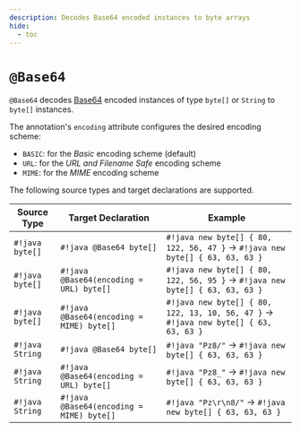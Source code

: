 ```yaml
---
description: Decodes Base64 encoded instances to byte arrays
hide:
  - toc
---
```


# `@Base64`

`@Base64` decodes [Base64](https://en.wikipedia.org/wiki/Base64) encoded instances of type `byte[]` or `String` to
`byte[]` instances.

The annotation's `encoding` attribute configures the desired encoding scheme:

* `BASIC`: for the _Basic_ encoding scheme (default)
* `URL`: for the _URL and Filename Safe_ encoding scheme
* `MIME`: for the _MIME_ encoding scheme

The following source types and target declarations are supported.

| Source Type     | Target Declaration                       | Example                                                                              |
|-----------------|------------------------------------------|--------------------------------------------------------------------------------------|
| `#!java byte[]` | `#!java @Base64 byte[]`                  | `#!java new byte[] { 80, 122, 56, 47 }` → `#!java new byte[] { 63, 63, 63 }`         |
| `#!java byte[]` | `#!java @Base64(encoding = URL) byte[]`  | `#!java new byte[] { 80, 122, 56, 95 }` → `#!java new byte[] { 63, 63, 63 }`         |
| `#!java byte[]` | `#!java @Base64(encoding = MIME) byte[]` | `#!java new byte[] { 80, 122, 13, 10, 56, 47 }` → `#!java new byte[] { 63, 63, 63 }` |
| `#!java String` | `#!java @Base64 byte[]`                  | `#!java "Pz8/"` → `#!java new byte[] { 63, 63, 63 }`                                 |
| `#!java String` | `#!java @Base64(encoding = URL) byte[]`  | `#!java "Pz8_"` → `#!java new byte[] { 63, 63, 63 }`                                 |
| `#!java String` | `#!java @Base64(encoding = MIME) byte[]` | `#!java "Pz\r\n8/"` → `#!java new byte[] { 63, 63, 63 }`                             |
